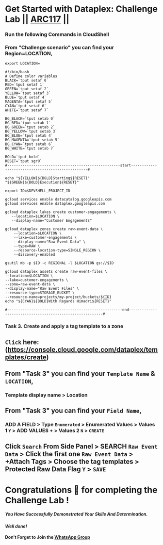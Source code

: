 # Get Started with Dataplex: Challenge Lab || [ARC117](https://www.cloudskillsboost.google/course_templates/726/labs/461571) ||

 
### Run the following Commands in CloudShell
### From "Challenge scenario" you can find your Region=LOCATION,

```
export LOCATION=
```
```
#!/bin/bash
# Define color variables
BLACK=`tput setaf 0`
RED=`tput setaf 1`
GREEN=`tput setaf 2`
YELLOW=`tput setaf 3`
BLUE=`tput setaf 4`
MAGENTA=`tput setaf 5`
CYAN=`tput setaf 6`
WHITE=`tput setaf 7`

BG_BLACK=`tput setab 0`
BG_RED=`tput setab 1`
BG_GREEN=`tput setab 2`
BG_YELLOW=`tput setab 3`
BG_BLUE=`tput setab 4`
BG_MAGENTA=`tput setab 5`
BG_CYAN=`tput setab 6`
BG_WHITE=`tput setab 7`

BOLD=`tput bold`
RESET=`tput sgr0`
#----------------------------------------------------start--------------------------------------------------#

echo "${YELLOW}${BOLD}Starting${RESET}" "${GREEN}${BOLD}Execution${RESET}"

export ID=$DEVSHELL_PROJECT_ID

gcloud services enable datacatalog.googleapis.com
gcloud services enable dataplex.googleapis.com

gcloud dataplex lakes create customer-engagements \
   --location=$LOCATION \
   --display-name="Customer Engagements"

gcloud dataplex zones create raw-event-data \
    --location=$LOCATION \
    --lake=customer-engagements \
    --display-name="Raw Event Data" \
    --type=RAW \
    --resource-location-type=SINGLE_REGION \
    --discovery-enabled

gsutil mb -p $ID -c REGIONAL -l $LOCATION gs://$ID

gcloud dataplex assets create raw-event-files \
--location=$LOCATION \
--lake=customer-engagements \
--zone=raw-event-data \
--display-name="Raw Event Files" \
--resource-type=STORAGE_BUCKET \
--resource-name=projects/my-project/buckets/${ID}
echo "${CYAN}${BOLD}With Regards Himadri${RESET}"

#-----------------------------------------------------end----------------------------------------------------------#
```

### Task 3. Create and apply a tag template to a zone
## ```Click``` here: (https://console.cloud.google.com/dataplex/templates/create)

## From "Task 3" you can find your ```Template Name``` & ```LOCATION```,
### Template display name > Location

## From "Task 3" you can find your ```Field Name```,
### ADD A FIELD > Type ```Enumerated``` > Enumerated Values > Values 1 ```Y``` > ADD VALUES + > Values 2 ```N``` > ```CREATE```

## Click ```Search``` From Side Panel > SEARCH ```Raw Event Data``` > Click the first one ```Raw Event Data``` > +Attach Tags > Choose the tag templates > Protected Raw Data Flag ```Y``` > ```SAVE```


# Congratulations 🎉 for completing the Challenge Lab !

##### *You Have Successfully Demonstrated Your Skills And Determination.*

#### *Well done!*

#### Don't Forget to Join the [WhatsApp Group](https://chat.whatsapp.com/CcX9gXycV1lKmOjnZQCk7g) 
